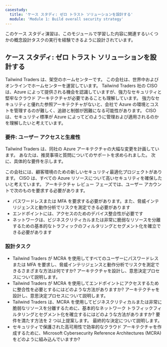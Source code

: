 ```yaml
---
casestudy:
  title: 'ケース スタディ: ゼロ トラスト ソリューションを設計する'
  module: 'Module 1: Build overall security strategy'
---
```


このケース スタディ演習は、このモジュールで学習した内容に関連するいくつかの概念設計タスクの実行を経験できるように設計されています。

## ケース スタディ: ゼロ トラスト ソリューションを設計する

Tailwind Traders は、架空のホームセンターです。 この会社は、世界中およびオンラインでホームセンターを運営しています。 Tailwind Traders 社の CISO は、Azure によって提供される機会を認識していますが、強力なセキュリティと堅牢なクラウド アーキテクチャが必要であることも理解しています。 強力なセキュリティと優れた参照アーキテクチャがないと、会社で Azure の環境とコストを管理するのが難しく、追跡と制御が困難になる可能性があります。 CISO は、セキュリティ標準が Azure によってどのように管理および適用されるのかを理解したいと考えています。

### 要件: ユーザー アクセスと生産性

Tailwind Traders は、同社の Azure アーキテクチャの大幅な変更を計画しています。 あなたは、推奨事項と質問についてのサポートを求められました。 次に、具体的な要件を示します。

この会社には、顧客環境のための新しいセキュリティ最適化プロジェクトがあります。 CISO は、すべての Azure リソースについて高いセキュリティを確保したいと考えています。 アーキテクチャ レビュー フェーズでは、ユーザー アカウントで次のものを要求する必要があります。

- パスワードレスまたは MFA を要求する必要があります。また、脅威インテリジェンスと動作分析でリスクを測定できる必要があります
- エンドポイントには、アクセスのためのデバイス整合性が必要です
- ネットワークは、ビジネスクリティカルまたは非常に脆弱なリソースを分離するための基本的なトラフィックのフィルタリングとセグメント化を確立できる必要があります

### 設計タスク

* Tailwind Traders が MCRA を使用してすべてのユーザーにパスワードレスまたは MFA を要求し、脅威インテリジェンスと動作分析でリスクを測定できるさまざまな方法は何ですか? アーキテクチャを設計し、意思決定プロセスについて説明します。
* Tailwind Traders が MCRA を使用してエンドポイントにアクセスするために整合性を必要とするにはどのような方法がありますか? アーキテクチャを設計し、意思決定プロセスについて説明します。
* Tailwind Traders は、MCRA を使用してビジネスクリティカルまたは非常に脆弱なリソースを分離するために、基本的なネットワーク トラフィックフィルタリングとセグメント化を確立するにはどのような方法がありますか? 要件を満たす方法を 2 つ以上提案します。 最終的な決定について説明します。
* セキュリティで保護された高可用性で効率的なクラウド アーキテクチャを作成するために、Microsoft Cybersecurity Reference Architectures (MCRA) をどのように組み込んでいますか?